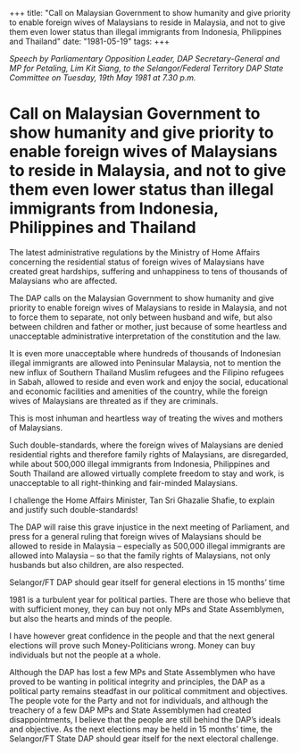 +++ 
title: "Call on Malaysian Government to show humanity and give priority to enable foreign wives of Malaysians to reside in Malaysia, and not to give them even lower status than illegal immigrants from Indonesia, Philippines and Thailand"
date: "1981-05-19"
tags:
+++

_Speech by Parliamentary Opposition Leader, DAP Secretary-General and MP for Petaling, Lim Kit Siang, to the Selangor/Federal Territory DAP State Committee on Tuesday, 19th May 1981 at 7.30 p.m._

# Call on Malaysian Government to show humanity and give priority to enable foreign wives of Malaysians to reside in Malaysia, and not to give them even lower status than illegal immigrants from Indonesia, Philippines and Thailand

The latest administrative regulations by the Ministry of Home Affairs concerning the residential status of foreign wives of Malaysians have created great hardships, suffering and unhappiness to tens of thousands of Malaysians who are affected.</u>

The DAP calls on the Malaysian Government to show humanity and give priority to enable foreign wives of Malaysians to reside in Malaysia, and not to force them to separate, not only between husband and wife, but also between children and father or mother, just because of some heartless and unacceptable administrative interpretation of the constitution and the law.

It is even more unacceptable where hundreds of thousands of Indonesian illegal immigrants are allowed into Peninsular Malaysia, not to mention the new influx of Southern Thailand Muslim refugees and the Filipino refugees in Sabah, allowed to reside and even work and enjoy the social, educational and economic facilities and amenities of the country, while the foreign wives of Malaysians are threated as if they are criminals.

This is most inhuman and heartless way of treating the wives and mothers of Malaysians.

Such double-standards, where the foreign wives of Malaysians are denied residential rights and therefore family rights of Malaysians, are disregarded, while about 500,000 illegal immigrants from Indonesia, Philippines and South Thailand are allowed virtually complete freedom to stay and work, is unacceptable to all right-thinking and fair-minded Malaysians.

I challenge the Home Affairs Minister, Tan Sri Ghazalie Shafie, to explain and justify such double-standards!

The DAP will raise this grave injustice in the next meeting of Parliament, and press for a general ruling that foreign wives of Malaysians should be allowed to reside in Malaysia – especially as 500,000 illegal immigrants are allowed into Malaysia – so that the family rights of Malaysians, not only husbands but also children, are also respected.

Selangor/FT DAP should gear itself for general elections in 15 months’ time

1981 is a turbulent year for political parties. There are those who believe that with sufficient money, they can buy not only MPs and State Assemblymen, but also the hearts and minds of the people.

I have however great confidence in the people and that the next general elections will prove such Money-Politicians wrong. Money can buy individuals but not the people at a whole.

Although the DAP has lost a few MPs and State Assemblymen who have proved to be wanting in political integrity and principles, the DAP as a political party remains steadfast in our political commitment and objectives. The people vote for the Party and not for individuals, and although the treachery of a few DAP MPs and State Assemblymen had created disappointments, I believe that the people are still behind the DAP’s ideals and objective. As the next elections may be held in 15 months’ time, the Selangor/FT State DAP should gear itself for the next electoral challenge.
 

